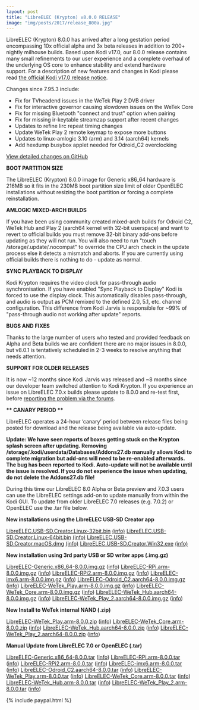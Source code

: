 ```yaml
---
layout: post
title: "LibreELEC (Krypton) v8.0.0 RELEASE"
image: "img/posts/2017/release_800a.jpg"
---
```


LibreELEC (Krypton) 8.0.0 has arrived after a long gestation period encompassing 10x official alpha and 3x beta releases in addition to 200+ nightly milhouse builds. Based upon Kodi v17.0, our 8.0.0 release contains many small refinements to our user experience and a complete overhaul of the underlying OS core to enhance stability and extend hardware support. For a description of new features and changes in Kodi please read [the official Kodi v17.0 release notice](https://kodi.tv/kodi17/).

Changes since 7.95.3 include:

- Fix for TVheadend issues in the WeTek Play 2 DVB driver
- Fix for interactive governor causing slowdown issues on the WeTek Core
- Fix for missing Bluetooth "connect and trust" option when pairing
- Fix for missing ir-keytable streamzap support after recent changes
- Updates to refine lirc repeat timing changes
- Update WeTek Play 2 remote keymap to expose more buttons
- Updates to linux-amlogic 3.10 (arm) and 3.14 (aarch64) kernels
- Add hexdump busybox applet needed for Odroid\_C2 overclocking

[View detailed changes on GitHub](https://github.com/LibreELEC/LibreELEC.tv/compare/7.95.3...8.0.0)

**BOOT PARTITION SIZE**

The LibreELEC (Krypton) 8.0.0 image for Generic x86\_64 hardware is 216MB so it fits in the 230MB boot partition size limit of older OpenELEC installations without resizing the boot partition or forcing a complete reinstallation.

**AMLOGIC MIXED-ARCH BUILDS**

If you have been using community created mixed-arch builds for Odroid C2, WeTek Hub and Play 2 (aarch64 kernel with 32-bit userspace) and want to revert to official builds you must remove 32-bit binary add-ons before updating as they will not run. You will also need to run "touch /storage/.update/.nocompat" to override the CPU arch check in the update process else it detects a mismatch and aborts. If you are currently using official builds there is nothing to do - update as normal.

**SYNC PLAYBACK TO DISPLAY**

Kodi Krypton requires the video clock for pass-through audio synchronisation. If you have enabled "Sync Playback to Display" Kodi is forced to use the display clock. This automatically disables pass-through, and audio is output as PCM remixed to the defined 2.0, 5.1, etc. channel configuration. This difference from Kodi Jarvis is responsible for ~99% of "pass-through audio not working after update" reports.

**BUGS AND FIXES**

Thanks to the large number of users who tested and provided feedback on Alpha and Beta builds we are confident there are no major issues in 8.0.0, but v8.0.1 is tentatively scheduled in 2-3 weeks to resolve anything that needs attention.

**SUPPORT FOR OLDER RELEASES**

It is now ~12 months since Kodi Jarvis was released and ~8 months since our developer team switched attention to Kodi Krypton. If you experience an issue on LibreELEC 7.0.x builds please update to 8.0.0 and re-test first, before [reporting the problem via the forums](http://forum.libreelec.tv/forum-35.html).

**\*\* CANARY PERIOD \*\***

LibreELEC operates a 24-hour ‘canary’ period between release files being posted for download and the release being available via auto-update.

**Update: We have seen reports of boxes getting stuck on the Krypton splash screen after updating. Removing /storage/.kodi/userdata/Databases/Addons27.db manually allows Kodi to complete migration but add-ons will need to be re-enabled afterwards. The bug has been reported to Kodi. Auto-update will not be available until the issue is resolved. If you do not experience the issue when updating, do not delete the Addons27.db file!**

During this time our LibreELEC 8.0 Alpha or Beta preview and 7.0.3 users can use the LibreELEC settings add-on to update manually from within the Kodi GUI. To update from older LibreELEC 7.0 releases (e.g. 7.0.2) or OpenELEC use the .tar file below.

**New installations using the LibreELEC USB-SD Creator app**

[LibreELEC.USB-SD.Creator.Linux-32bit.bin](http://releases.libreelec.tv/LibreELEC.USB-SD.Creator.Linux-32bit.bin) [(info)](http://releases.libreelec.tv/LibreELEC.USB-SD.Creator.Linux-32bit.bin?mirrorlist) [LibreELEC.USB-SD.Creator.Linux-64bit.bin](http://releases.libreelec.tv/LibreELEC.USB-SD.Creator.Linux-64bit.bin) [(info)](http://releases.libreelec.tv/LibreELEC.USB-SD.Creator.Linux-64bit.bin?mirrorlist) [LibreELEC.USB-SD.Creator.macOS.dmg](http://releases.libreelec.tv/LibreELEC.USB-SD.Creator.macOS.dmg) [(info)](http://releases.libreelec.tv/LibreELEC.USB-SD.Creator.macOS.dmg?mirrorlist) [LibreELEC.USB-SD.Creator.Win32.exe](http://releases.libreelec.tv/LibreELEC.USB-SD.Creator.Win32.exe) [(info)](http://releases.libreelec.tv/LibreELEC.USB-SD.Creator.Win32.exe?mirrorlist)

**New installation using 3rd party USB or SD writer apps (.img.gz)**

[LibreELEC-Generic.x86\_64-8.0.0.img.gz](http://releases.libreelec.tv/LibreELEC-Generic.x86_64-8.0.0.img.gz) ([info](http://releases.libreelec.tv/LibreELEC-Generic.x86_64-8.0.0.img.gz?mirrorlist)) [LibreELEC-RPi.arm-8.0.0.img.gz](http://releases.libreelec.tv/LibreELEC-RPi.arm-8.0.0.img.gz) ([info](http://releases.libreelec.tv/LibreELEC-RPi.arm-8.0.0.img.gz?mirrorlist)) [LibreELEC-RPi2.arm-8.0.0.img.gz](http://releases.libreelec.tv/LibreELEC-RPi2.arm-8.0.0.img.gz) ([info](http://releases.libreelec.tv/LibreELEC-RPi2.arm-8.0.0.img.gz?mirrorlist)) [LibreELEC-imx6.arm-8.0.0.img.gz](http://releases.libreelec.tv/LibreELEC-imx6.arm-8.0.0.img.gz) ([info](http://releases.libreelec.tv/LibreELEC-imx6.arm-8.0.0.img.gz?mirrorlist)) [LibreELEC-Odroid\_C2.aarch64-8.0.0.img.gz](http://releases.libreelec.tv/LibreELEC-Odroid_C2.aarch64-8.0.0.img.gz) ([info](http://releases.libreelec.tv/LibreELEC-Odroid_C2.aarch64-8.0.0.img.gz?mirrorlist)) [LibreELEC-WeTek\_Play.arm-8.0.0.img.gz](http://releases.libreelec.tv/LibreELEC-WeTek_Play.arm-8.0.0.img.gz) ([info](http://releases.libreelec.tv/LibreELEC-WeTek_Play.arm-8.0.0.img.gz?mirrorlist)) [LibreELEC-WeTek\_Core.arm-8.0.0.img.gz](http://releases.libreelec.tv/LibreELEC-WeTek_Core.arm-8.0.0.img.gz) ([info](http://releases.libreelec.tv/LibreELEC-WeTek_Core.arm-8.0.0.img.gz?mirrorlist)) [LibreELEC-WeTek\_Hub.aarch64-8.0.0.img.gz](http://releases.libreelec.tv/LibreELEC-WeTek_Hub.aarch64-8.0.0.img.gz) ([info](http://releases.libreelec.tv/LibreELEC-WeTek_Hub.aarch64-8.0.0.img.gz?mirrorlist)) [LibreELEC-WeTek\_Play\_2.aarch64-8.0.0.img.gz](http://releases.libreelec.tv/LibreELEC-WeTek_Play_2.aarch64-8.0.0.img.gz) ([info](http://releases.libreelec.tv/LibreELEC-WeTek_Play_2.aarch64-8.0.0.img.gz?mirrorlist))

**New Install to WeTek internal NAND (.zip)**

[LibreELEC-WeTek\_Play.arm-8.0.0.zip](http://releases.libreelec.tv/LibreELEC-WeTek_Play.arm-8.0.0.zip) ([info](http://releases.libreelec.tv/LibreELEC-WeTek_Play.arm-8.0.0.zip?mirrorlist)) [LibreELEC-WeTek\_Core.arm-8.0.0.zip](http://releases.libreelec.tv/LibreELEC-WeTek_Core.arm-8.0.0.zip) ([info](http://releases.libreelec.tv/LibreELEC-WeTek_Core.arm-8.0.0.zip?mirrorlist)) [LibreELEC-WeTek\_Hub.aarch64-8.0.0.zip](http://releases.libreelec.tv/LibreELEC-WeTek_Hub.aarch64-8.0.0.zip) ([info](http://releases.libreelec.tv/LibreELEC-WeTek_Hub.aarch64-8.0.0.zip?mirrorlist)) [LibreELEC-WeTek\_Play\_2.aarch64-8.0.0.zip](http://releases.libreelec.tv/LibreELEC-WeTek_Play_2.aarch64-8.0.0.zip) ([info](http://releases.libreelec.tv/LibreELEC-WeTek_Play_2.aarch64-8.0.0.zip?mirrorlist))

**Manual Update from LibreELEC 7.0 or OpenELEC (.tar)**

[LibreELEC-Generic.x86\_64-8.0.0.tar](http://releases.libreelec.tv/LibreELEC-Generic.x86_64-8.0.0.tar) ([info](http://releases.libreelec.tv/LibreELEC-Generic.x86_64-8.0.0.tar?mirrorlist)) [LibreELEC-RPi.arm-8.0.0.tar](http://releases.libreelec.tv/LibreELEC-RPi.arm-8.0.0.tar) ([info](http://releases.libreelec.tv/LibreELEC-RPi.arm-8.0.0.tar?mirrorlist)) [LibreELEC-RPi2.arm-8.0.0.tar](http://releases.libreelec.tv/LibreELEC-RPi2.arm-8.0.0.tar) ([info](http://releases.libreelec.tv/LibreELEC-RPi2.arm-8.0.0.tar?mirrorlist)) [LibreELEC-imx6.arm-8.0.0.tar](http://releases.libreelec.tv/LibreELEC-imx6.arm-8.0.0.tar) ([info](http://releases.libreelec.tv/LibreELEC-imx6.arm-8.0.0.tar?mirrorlist)) [LibreELEC-Odroid\_C2.aarch64-8.0.0.tar](http://releases.libreelec.tv/LibreELEC-Odroid_C2.aarch64-8.0.0.tar) ([info](http://releases.libreelec.tv/LibreELEC-Odroid_C2.aarch64-8.0.0.tar?mirrorlist)) [LibreELEC-WeTek\_Play.arm-8.0.0.tar](http://releases.libreelec.tv/LibreELEC-WeTek_Play.arm-8.0.0.tar) ([info](http://releases.libreelec.tv/LibreELEC-WeTek_Play.arm-8.0.0.tar?mirrorlist)) [LibreELEC-WeTek\_Core.arm-8.0.0.tar](http://releases.libreelec.tv/LibreELEC-WeTek_Core.arm-8.0.0.tar) ([info](http://releases.libreelec.tv/LibreELEC-WeTek_Core.arm-8.0.0.tar?mirrorlist)) [LibreELEC-WeTek\_Hub.arm-8.0.0.tar](http://releases.libreelec.tv/LibreELEC-WeTek_Hub.aarch64-8.0.0.tar) ([info](http://releases.libreelec.tv/LibreELEC-WeTek_Hub.aarch64-8.0.0.tar?mirrorlist)) [LibreELEC-WeTek\_Play\_2.arm-8.0.0.tar](http://releases.libreelec.tv/LibreELEC-WeTek_Play_2.aarch64-8.0.0.tar) ([info](http://releases.libreelec.tv/LibreELEC-WeTek_Play_2.aarch64-8.0.0.tar?mirrorlist))

{% include paypal.html %}

